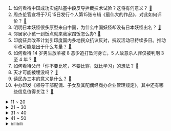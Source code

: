 1. 如何看待中国成功实施陆基中段反导拦截技术试验？这将有何意义？ [:link:](https://www.zhihu.com/question/538511702)
2. 周杰伦官宣将于7月15日发行个人第15张专辑《最伟大的作品》，对此如何评价？ [:link:](https://www.zhihu.com/question/538506922)
3. 明明日本妖怪很多原型来自中国，为什么中国妖怪却没有日本妖怪出名？ [:link:](https://www.zhihu.com/question/22172241)
4. 邻居家小孩一到饭点就来我家蹭饭怎么办? [:link:](https://www.zhihu.com/question/524395343)
5. 印度征兵改革计划引印度国内多地民众抗议反对，抗议活动已持续多日。推动军改可能是出于什么考量？ [:link:](https://www.zhihu.com/question/538308149)
6. 如何看待 14 岁男生放羊被 8 恶少追打坠河身亡，5 人故意杀人罪仅被判刑 3 至 4 年？ [:link:](https://www.zhihu.com/question/538334139)
7. 如何看待父母「你不要比吃，不要比穿，就比学习」的想法？ [:link:](https://www.zhihu.com/question/324437913)
8. 天才可能被埋没吗？ [:link:](https://www.zhihu.com/question/286429292)
9. 读民办三本的意义是什么？ [:link:](https://www.zhihu.com/question/534428135)
10. 中办印发《领导干部配偶、子女及其配偶经商办企业管理规定》，其中还有哪些信息值得关注？ [:link:](https://www.zhihu.com/question/538494235)
<details>
<summary>11 ~ 20</summary>

11. 河南此轮地表最高温度达 74.1℃，郑州站最高地表温度 64.3℃，高温天气会给当地带来哪些影响？ [:link:](https://www.zhihu.com/question/538480177)
12. 河南新财富集团实控人涉嫌重大犯罪，其本人已转外籍，他将面临怎样的法律制裁？ [:link:](https://www.zhihu.com/question/538432589)
13. 全国人大代表提议健康码应该收归国家统一管理，如何看待这一建议？实现起来难度大吗？ [:link:](https://www.zhihu.com/question/538440096)
14. 2022 F1 加拿大站维斯塔潘夺冠，周冠宇第 8 再度拿分，创造个人最好成绩，如何评价这场比赛？ [:link:](https://www.zhihu.com/question/538519305)
15. 任泽平称传统燃油车正迎来「诺基亚时刻」，你如何看待这一观点？新能源取代燃油车还需多久实现？ [:link:](https://www.zhihu.com/question/538440547)
16. 新派武侠哪个作者最接近或者有潜力超越金庸武侠小说？ [:link:](https://www.zhihu.com/question/26532912)
17. 郑渝高铁6月20日全线开通运营，重庆至郑州的乘车时间从8小时缩短为4小时，会给当地发展带来哪些影响？ [:link:](https://www.zhihu.com/question/537805099)
18. 2022 LPL 夏季赛LNG 2:1 TT，如何评价这场比赛？ [:link:](https://www.zhihu.com/question/538482907)
19. 有哪些小时候经常喝的饮料，现在消失不见了？ [:link:](https://www.zhihu.com/question/536810523)
20. 马昕和张文宏教授领衔的数据研究首次揭示了「非高危组奥密克戎患者重症率为零」，这对未来防疫策略有何影响？ [:link:](https://www.zhihu.com/question/538450304)
</details>
<details>
<summary>21 ~ 30</summary>

21. 天天只知道戳你痛处，天天开玩笑，开的没有界限，天天烦你，有时候她会让你感到不适，这种是闺蜜吗? [:link:](https://www.zhihu.com/question/538363755)
22. 高考完想学化妆打扮染发是合理的吗? [:link:](https://www.zhihu.com/question/537544090)
23. 为什么近期出现很多魔改《哆啦A梦》表情包爆火? [:link:](https://www.zhihu.com/question/531025975)
24. 工作能力强的人，都有哪些特点? [:link:](https://www.zhihu.com/question/352545541)
25. 真的会有人有某种天赋却被埋没一生吗？ [:link:](https://www.zhihu.com/question/35318941)
26. 为什么尸体会腐烂？如果给尸体加心脏起搏器和正常供氧供血，它会不腐烂吗？ [:link:](https://www.zhihu.com/question/418852150)
27. 考研政治该怎样高效复习？ [:link:](https://www.zhihu.com/question/493840765)
28. 广州南站算不算规划失误的案例？ [:link:](https://www.zhihu.com/question/68201335)
29. 如何看待近期比特币大跳水，高点买入一枚等于亏掉一辆特斯拉，华人首富赵长鹏身家蒸发 5700 亿元？ [:link:](https://www.zhihu.com/question/537773563)
30. 一看就很贵气的女孩子是什么样子的？ [:link:](https://www.zhihu.com/question/322175199)
</details>
<details>
<summary>31 ~ 40</summary>

31. 为什么在人口密度大于中国的日本，流行容积率小的二层建筑？ [:link:](https://www.zhihu.com/question/28345752)
32. 如何评价《爱情公寓》系列导演韦正的新作《破事精英》？ [:link:](https://www.zhihu.com/question/538289186)
33. 拥有吊眼是怎样的体验？ [:link:](https://www.zhihu.com/question/278260671)
34. 为什么韩国并非像古希腊一样殖民了东亚？ [:link:](https://www.zhihu.com/question/538352096)
35. 马斯克坦言未看到外星人存在的实际证据。外星人有没有可能根本不存在？ [:link:](https://www.zhihu.com/question/538146186)
36. 中央公园（central park）对纽约而言意味着什么？ [:link:](https://www.zhihu.com/question/21503682)
37. 如果看待哈萨克斯坦总统在圣彼得堡国际论坛表示不承认卢甘斯克和顿涅茨克独立? [:link:](https://www.zhihu.com/question/538429855)
38. 普通人应该知道哪些法律常识？ [:link:](https://www.zhihu.com/question/19844498)
39. 实战中该怎么破解王八拳？ [:link:](https://www.zhihu.com/question/266355228)
40. 四十岁男人最好的状态是什么？ [:link:](https://www.zhihu.com/question/525749972)
</details>
<details>
<summary>41 ~ 50</summary>

41. 2022 LPL 夏季赛AL 2:0 BLG，如何评价这场比赛？ [:link:](https://www.zhihu.com/question/538464422)
42. 《梦华录》中赵盼儿对宋引章真的好吗？ [:link:](https://www.zhihu.com/question/538333869)
43. 如何评价 2022 年上海生物等级考（普通高中学业水平等级性考试）？ [:link:](https://www.zhihu.com/question/520221069)
44. 不想读高中了想去职校，可是害怕爸爸妈妈不同意和对我失望，我应该怎么办? [:link:](https://www.zhihu.com/question/538394038)
45. 准大一，电脑是必需品吗，或者说需要大几买电脑最合适？ [:link:](https://www.zhihu.com/question/538371102)
46. 高三怎样静下心来学习? [:link:](https://www.zhihu.com/question/538456829)
47. 电影《人生大事》宣布定档  6 月 24 日，对此你有哪些期待？ [:link:](https://www.zhihu.com/question/536649142)
48. 接受自己平庸的那一刻是什么情景？ [:link:](https://www.zhihu.com/question/538419380)
49. 你成长的私人暗器是什么？ [:link:](https://www.zhihu.com/question/537552336)
50. 37 岁 985 研究生毕业 11 年，两个娃，老公希望我全职我该何去何从？ [:link:](https://www.zhihu.com/question/535501059)
</details><details>
<summary>bilibili</summary>

1. 约 尔 太 太，但 是 蹦 迪！ ❤️ 【咬人猫】 [:link:](//www.bilibili.com/video/BV1v94y127wr)
2. 【老番茄】史上最骚剑圣！(第二集) [:link:](//www.bilibili.com/video/BV1UL4y1N7GL)
3. 好的食材，往往只需要最复杂的处理... [:link:](//www.bilibili.com/video/BV1jt4y1h7Wo)
4. 老师：毕业答辩可以穿的朴素一点 [:link:](//www.bilibili.com/video/BV1dB4y1W7yh)
5. 汤 [:link:](//www.bilibili.com/video/BV1CL4y1N7Bp)
6. 『探窗』绝美戏腔演唱“一句一叹戏里有情痴” [:link:](//www.bilibili.com/video/BV18T411G7xJ)
7. 【原神夏日放映节】动画短片：无法忘记的事 [:link:](//www.bilibili.com/video/BV1n34y157j6)
8. 世界首个！我们把沙漠圈起来了！ [:link:](//www.bilibili.com/video/BV1tT411G7ix)
9. 《原神》角色演示-「久岐忍：百业通才」 [:link:](//www.bilibili.com/video/BV1mW4y1k7k9)
10. 003下水！我国第三艘航空母舰命名福建舰 [:link:](//www.bilibili.com/video/BV17v4y1g7pM)
<details>
<summary>11 ~ 20</summary>

11. 你眼中的穿山甲vs实际生活中的穿山甲 [:link:](//www.bilibili.com/video/BV1VY411T7sM)
12. 绝命毒师安陵容 [:link:](//www.bilibili.com/video/BV1fZ4y1q7PA)
13. 加拿大最有名的遗嘱是什么？【硬核狠人34】 [:link:](//www.bilibili.com/video/BV1eZ4y1q7SH)
14. 【翻唱】Numb Little Bug - Em Beihold [:link:](//www.bilibili.com/video/BV1gY411T7MA)
15. 间谍过家家在日本基本随处可见了 [:link:](//www.bilibili.com/video/BV1RB4y1S7Ta)
16. 【原神夏日放映节】动画短片—「燃火之蝶」 [:link:](//www.bilibili.com/video/BV1o3411g7BP)
17. 现场见证 "勇士总冠军" 库里荣获FMVP！全场响起库里MVP！ [:link:](//www.bilibili.com/video/BV1Wt4y1h7C4)
18. 青春的样子！青岛大学2022届毕业典礼歌曲串烧再次点燃全场 [:link:](//www.bilibili.com/video/BV1MT411G7fG)
19. 《布 偶 修 喵 肥 肥 家 》【第一集】 [:link:](//www.bilibili.com/video/BV1FB4y1D7V2)
20. 久违了！今天给大家表演个大吉他版Bet On Me [:link:](//www.bilibili.com/video/BV1tv4y1g7c3)
</details>
<details>
<summary>21 ~ 30</summary>

21. 梦 中 人 【薛凯琪刘恋】 [:link:](//www.bilibili.com/video/BV1k34y15798)
22. 做一只快乐的修勾 [:link:](//www.bilibili.com/video/BV1SS4y1e7uE)
23. 福建舰下水！全解电磁弹射003航母 [:link:](//www.bilibili.com/video/BV1at4y1h7Uy)
24. 超级牛马 [:link:](//www.bilibili.com/video/BV1G341137UV)
25. “不管有没有观众，都要坚持画下去” [:link:](//www.bilibili.com/video/BV1oB4y1S7BZ)
26. 【时代少年团】《小炸的暑假生活》01.体能唤醒中 [:link:](//www.bilibili.com/video/BV1YB4y1S7xm)
27. 别在VR里装死啊！！！ [:link:](//www.bilibili.com/video/BV1kg411Q7n9)
28. 在重庆当小学生有多爽？花光50元，我竟在校门口连吃一整天...！ [:link:](//www.bilibili.com/video/BV1H34y157fy)
29. 猫猫的膝跳反射也太可爱了叭 [:link:](//www.bilibili.com/video/BV1WL4y1N74E)
30. 【爸爸图鉴】“父爱如山......体滑坡” [:link:](//www.bilibili.com/video/BV1VS4y1v7Wn)
</details>
<details>
<summary>31 ~ 40</summary>

31. 高考迟到了，但 没 关 系 [:link:](//www.bilibili.com/video/BV16r4y137CS)
32. 带生病的流浪猫去医院，却发现它怀孕了… [:link:](//www.bilibili.com/video/BV1W34y157AF)
33. 真人卡牌特效 大乱斗！ [:link:](//www.bilibili.com/video/BV1eY4y1g7An)
34. 很抱歉！你们以这种方式认识我. [:link:](//www.bilibili.com/video/BV1eU4y1X7p8)
35. 这面罩是高科技人脸外骨骼是真的吗？ [:link:](//www.bilibili.com/video/BV1Y3411M79C)
36. 刀快还是枪快？终极对决！我们的青春，永不毕业！ [:link:](//www.bilibili.com/video/BV1i34y157Wf)
37. NPC：这个班谁爱上谁上吧！#当法医去玩密室逃脱 [:link:](//www.bilibili.com/video/BV1R94y1271v)
38. 汤姆：法庭上禁止电音摇！！！ [:link:](//www.bilibili.com/video/BV18Z4y1v7kt)
39. 给大家表演个乐器 [:link:](//www.bilibili.com/video/BV1m3411M7Cz)
40. 人手一个胡桃摇玩具！就是这么简单！ [:link:](//www.bilibili.com/video/BV1s94y1y7gE)
</details>
<details>
<summary>41 ~ 50</summary>

41. 毕业十年做套高考卷子看看自己几斤几两 [:link:](//www.bilibili.com/video/BV15v4y1g7AZ)
42. 第一次孵化蝴蝶，大概只能用“过于顺利”来形容了…… [:link:](//www.bilibili.com/video/BV1Fr4y1G7rW)
43. 一起来欣赏狗熊岭的风景吧 [:link:](//www.bilibili.com/video/BV1JB4y1s7dv)
44. 米其林餐厅只是副业？摇滚教父好评不断的上海面馆老板竟是东北人? [:link:](//www.bilibili.com/video/BV1tr4y1378a)
45. 第1集：近缘咬着未知客，凝望明眸为相思 [:link:](//www.bilibili.com/video/BV1fr4y137ix)
46. “去干饭吧，去干不被定义的饭” [:link:](//www.bilibili.com/video/BV1zt4y1h7kU)
47. 走过逆境，又见繁星！2022勇士夺冠混剪 [:link:](//www.bilibili.com/video/BV1na411s7DT)
48. 美国西部背景下的六个故事，很有意思，看似毫无关联，却能连接一生 [:link:](//www.bilibili.com/video/BV11L4y1N7KT)
49. 要   相   信   柯   学 ！ [:link:](//www.bilibili.com/video/BV1HY411T7yb)
50. 沙 漠 神 殿 [:link:](//www.bilibili.com/video/BV1VF411c7nP)
</details>
<details>
<summary>51 ~ 60</summary>

51. ⚡⚡高 考 圣 经⚡⚡ [:link:](//www.bilibili.com/video/BV1ct4y1p7fh)
52. 福建其实好多渔船啊啊啊 [:link:](//www.bilibili.com/video/BV1z3411M7Ao)
53. 玩这么变态吗 [:link:](//www.bilibili.com/video/BV1CS4y1e7KN)
54. 【戏曲国家队】组合出击《护法夜叉记》下，原神二创新一轮"内卷"来袭！你有被震撼到吗? [:link:](//www.bilibili.com/video/BV1St4y1h7wP)
55. 【建议改成】爹 地 5 [:link:](//www.bilibili.com/video/BV1SZ4y1q7Mp)
56. 【徐静雨】勇士总冠军，库里夺得FMVP，小球王者诠释真正的领袖意义！ [:link:](//www.bilibili.com/video/BV1bL4y1A7Vr)
57. 大家都看到了噢！这几只小猫咪是自己来我家院子流浪的 [:link:](//www.bilibili.com/video/BV1eY411T7sy)
58. 当万物都可压缩第二集 尝试生存做出需7亿钻石的压缩钻剑！4重压缩 我的世界 [:link:](//www.bilibili.com/video/BV1bv4y1g7Wo)
59. 【原创编曲】用725个音符，打一首《霍元甲》 [:link:](//www.bilibili.com/video/BV15B4y147Ec)
60. 【罗翔】结婚前要告知对方有无卖淫嫖娼记录？读评论#16 [:link:](//www.bilibili.com/video/BV14r4y137AR)
</details>
<details>
<summary>61 ~ 70</summary>

61. 小约翰可汗如何剪视频？ [:link:](//www.bilibili.com/video/BV1pY4y1g7sQ)
62. 我给爸爸出了张“夺命考卷“，他能及格吗……？ [:link:](//www.bilibili.com/video/BV1yg411Q7zn)
63. 【STN快报第六季34】半条命能不能出三就看stn有多不努力了！ [:link:](//www.bilibili.com/video/BV1vv4y1g7c7)
64. 如何给他人留下深刻印象 [:link:](//www.bilibili.com/video/BV18T411G7Xd)
65. 听说这个视频在国外及其它平台爆火，咱原创能不能火一把 [:link:](//www.bilibili.com/video/BV1V341137D5)
66. 全员内鬼！史诗级大乱斗之三打祝家庄！《水浒传》P26 [:link:](//www.bilibili.com/video/BV1o3411g7RL)
67. 可以助力我的梦想吗？妈妈说我有了1000个赞就给我买一个大小适合吉他 [:link:](//www.bilibili.com/video/BV16S4y1e7Uk)
68. 这让我以后还怎么吃羊肉串？ [:link:](//www.bilibili.com/video/BV1q34y157tf)
69. 珍贵影像《优雅嘲讽》 [:link:](//www.bilibili.com/video/BV1QL4y1N7fg)
70. 【明日方舟】“尘影余音”LE-EX平民全关卡低配攻略（含突袭）！阵容平民+低练度+语音详解的愉悦攻略！《明日方舟》|魔法Zc目录 [:link:](//www.bilibili.com/video/BV1yg411Q73U)
</details>
<details>
<summary>71 ~ 80</summary>

71. 造假？虚标？全网首次，把空调送进实验室，耗时 35 天，我们发现…… [:link:](//www.bilibili.com/video/BV1mU4y1X78H)
72. 我永远单推佩拉！ [:link:](//www.bilibili.com/video/BV1dr4y1371o)
73. 当你带MC原版玩家体验多模组「究极爽包 」之第三期！！ [:link:](//www.bilibili.com/video/BV1X3411M7HK)
74. 小 小 龙 虾 天 花 板 [:link:](//www.bilibili.com/video/BV1Z3411g79P)
75. 《首发之小陈总上班摸鱼》 [:link:](//www.bilibili.com/video/BV1WA4y1d7Vb)
76. 国家一级保护动物——熊狸  80%的人没见过。 [:link:](//www.bilibili.com/video/BV1vB4y1S7qi)
77. 【原神夏日放映节】动画剧场版-原神机动队（伪预告PV） [:link:](//www.bilibili.com/video/BV1S3411g7yA)
78. FBI：监控里看到了奇怪的人... [:link:](//www.bilibili.com/video/BV1XB4y1W7KZ)
79. 好评如潮！逆风翻盘！《特利迦奥特曼》舞台剧最终章完结吐槽！ [:link:](//www.bilibili.com/video/BV1cT411V7p1)
80. 【B限首播/全熟】你好BILIBILI【Mysta Rias】 [:link:](//www.bilibili.com/video/BV1G341137NT)
</details>
<details>
<summary>81 ~ 90</summary>

81. 你们要的50万粉丝女装来了 [:link:](//www.bilibili.com/video/BV1pS4y1H7Hj)
82. 【封号斗罗】好想被哔哩哔哩封号呀！ [:link:](//www.bilibili.com/video/BV1d34y157NY)
83. 如果家庭带给你的不是幸福。。 [:link:](//www.bilibili.com/video/BV1or4y137RJ)
84. 抓一把沙子写字？难度等级SSS [:link:](//www.bilibili.com/video/BV1SY4y1g72U)
85. 有没有公司愿意招聘这位人才 [:link:](//www.bilibili.com/video/BV1vW4y16715)
86. 你坐下后才发现菜单上的菜很贵 [:link:](//www.bilibili.com/video/BV1hY4y1g7Ha)
87. 一句话回怼绿茶！！！ [:link:](//www.bilibili.com/video/BV1MA4y1d7xp)
88. 做运动员虽然很重要，但是更重要的是做人的品质，我没得选择！ [:link:](//www.bilibili.com/video/BV18U4y1X7Si)
89. 我才25！别人给介绍的相亲对象已经开始离谱起来了 [:link:](//www.bilibili.com/video/BV1iL4y1N7df)
90. 离谱！幼儿园午饭时间玩躲猫猫？黑心幼儿园虐待孩子从来不是看孩子乖不乖 [:link:](//www.bilibili.com/video/BV1a94y127mG)
</details>
<details>
<summary>91 ~ 100</summary>

91. 芬兰家人为了东北炸串抢起来了！自制烤冷面征服干饭人！新疆炒米粉辣到颤抖还要吃！中式路边摊狂欢太过瘾！ [:link:](//www.bilibili.com/video/BV1Ha411s72L)
92. 788元买来6罐“茅台冰淇淋”，究竟什么味道？ [:link:](//www.bilibili.com/video/BV1nU4y1X7AR)
93. 啊！脑袋！！ [:link:](//www.bilibili.com/video/BV11W4y1k79U)
94. 法棍到底能有多硬？ [:link:](//www.bilibili.com/video/BV1UY411K7th)
95. 2-3巴德，无限叠加概率，二阶段的九五至尊见过吗？ [:link:](//www.bilibili.com/video/BV1BY4y1g7Si)
96. 每天一遍，脑力无限 [:link:](//www.bilibili.com/video/BV17r4y1x7Li)
97. 15OOO个泡泡，用针管画了幅梵高的星空图 [:link:](//www.bilibili.com/video/BV1NB4y1S7x4)
98. 男生的底线 [:link:](//www.bilibili.com/video/BV1o94y127sY)
99. 中500万都没有他笑的开心！ [:link:](//www.bilibili.com/video/BV1rY4y137U8)
100. 骑行219摸黑爬越库地达坂，独自露营在山上，饭菜太香把狐狸都引来了 [:link:](//www.bilibili.com/video/BV1JB4y1s7Ub)
</details></details>